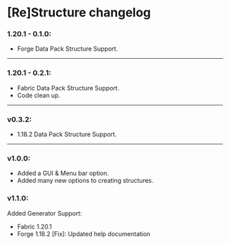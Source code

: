 # [Re]Structure changelog
### 1.20.1 - 0.1.0:
+ Forge Data Pack Structure Support.
<hr>

### 1.20.1 - 0.2.1:
+ Fabric Data Pack Structure Support.
+ Code clean up.
<hr>

### v0.3.2:
+ 1.18.2 Data Pack Structure Support.
<hr>

### v1.0.0:
+ Added a GUI & Menu bar option.
+ Added many new options to creating structures.

### v1.1.0:
Added Generator Support:
+ Fabric 1.20.1
+ Forge 1.18.2
[Fix]: Updated help documentation

